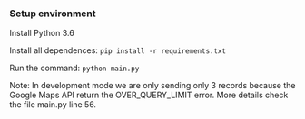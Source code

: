### Setup environment 

Install Python 3.6

Install all dependences: `pip install -r requirements.txt`

Run the command: `python main.py`

Note: In development mode we are only sending only 3 records because the Google Maps API return the OVER_QUERY_LIMIT error. More details check the file main.py line 56.
